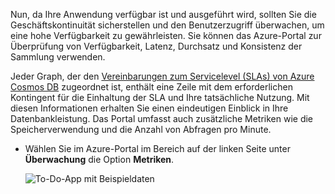 Nun, da Ihre Anwendung verfügbar ist und ausgeführt wird, sollten Sie die Geschäftskontinuität sicherstellen und den Benutzerzugriff überwachen, um eine hohe Verfügbarkeit zu gewährleisten. Sie können das Azure-Portal zur Überprüfung von Verfügbarkeit, Latenz, Durchsatz und Konsistenz der Sammlung verwenden. 

Jeder Graph, der den [Vereinbarungen zum Servicelevel (SLAs) von Azure Cosmos DB](https://azure.microsoft.com/support/legal/sla/cosmos-db/) zugeordnet ist, enthält eine Zeile mit dem erforderlichen Kontingent für die Einhaltung der SLA und Ihre tatsächliche Nutzung. Mit diesen Informationen erhalten Sie einen eindeutigen Einblick in Ihre Datenbankleistung. Das Portal umfasst auch zusätzliche Metriken wie die Speicherverwendung und die Anzahl von Abfragen pro Minute.

* Wählen Sie im Azure-Portal im Bereich auf der linken Seite unter **Überwachung** die Option **Metriken**.

   ![To-Do-App mit Beispieldaten](./media/cosmos-db-tutorial-review-slas/azure-cosmosdb-portal-metrics-slas.png)